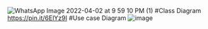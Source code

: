 ![WhatsApp Image 2022-04-02 at 9 59 10 PM (1)](https://user-images.githubusercontent.com/102171531/161392265-23fc8940-51d0-4ba0-85d6-c815caeb2901.jpeg)
#Class Diagram
https://pin.it/6ElYz9I
#Use case Diagram
![image](https://user-images.githubusercontent.com/102171531/161393132-67be919d-cb46-4d09-8717-f32c07cfc7c2.png)


